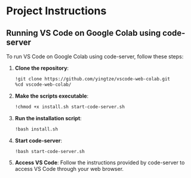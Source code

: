 # Project Instructions

## Running VS Code on Google Colab using code-server

To run VS Code on Google Colab using code-server, follow these steps:

1. **Clone the repository**:
    ```bash
    !git clone https://github.com/yingtze/vscode-web-colab.git
    %cd vscode-web-colab/
    ```

2. **Make the scripts executable**:
    ```bash
    !chmod +x install.sh start-code-server.sh
    ```

3. **Run the installation script**:
    ```bash
    !bash install.sh
    ```

4. **Start code-server**:
    ```bash
    !bash start-code-server.sh
    ```

5. **Access VS Code**:
    Follow the instructions provided by code-server to access VS Code through your web browser.
